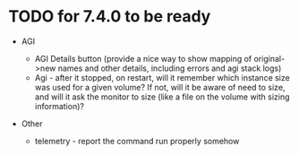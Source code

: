 # TODO for 7.4.0 to be ready

* AGI
  * AGI Details button (provide a nice way to show mapping of original->new names and other details, including errors and agi stack logs)
  * Agi - after it stopped, on restart, will it remember which instance size was used for a given volume? If not, will it be aware of need to size, and will it ask the monitor to size (like a file on the volume with sizing information)?

* Other
  * telemetry - report the command run properly somehow
